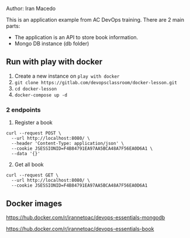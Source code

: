 Author: Iran Macedo

This is an application example from AC DevOps training. There are 2 main parts:

* The application is an API to store book information.
* Mongo DB instance (db folder)

## Run with play with docker

1. Create a new instance on `play with docker`
2. `git clone https://gitlab.com/devopsclassroom/docker-lesson.git`
3. `cd docker-lesson`
4. `docker-compose up -d`

### 2 endpoints

1. Register a book

```
curl --request POST \
  --url http://localhost:8080/ \
  --header 'Content-Type: application/json' \
  --cookie JSESSIONID=F4B84791EA97AA5BCA48A7F56EA0D6A1 \
  --data '{}'
```

2. Get all book

```
curl --request GET \
  --url http://localhost:8080/ \
  --cookie JSESSIONID=F4B84791EA97AA5BCA48A7F56EA0D6A1
```

## Docker images

https://hub.docker.com/r/irannetoac/devops-essentials-mongodb

https://hub.docker.com/r/irannetoac/devops-essentials-book


